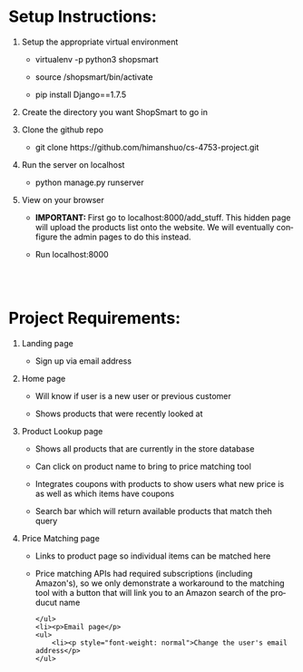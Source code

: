 <!DOCTYPE HTML PUBLIC "-//W3C//DTD HTML 4.0 Transitional//EN">
<html>
<head>
	<meta http-equiv="content-type" content="text/html; charset=utf-8">
	<title></title>
	<meta name="generator" content="LibreOffice 4.2.7.2 (Linux)">
	<meta name="created" content="0;0">
	<meta name="changed" content="20150410;200632289465913">
	<style type="text/css">
	<!--
		p { color: #000000 }
		h1 { color: #000000 }
	-->
	</style>
</head>
<body lang="en-US" text="#000000" dir="ltr" style="background: transparent">
<h1>Setup Instructions:</h1>
<ol>
	<li><p style="margin-bottom: 0in">Setup the appropriate virtual
	environment 
	</p>
	<ul>
		<li><p style="margin-bottom: 0in">virtualenv -p python3 shopsmart 
		</p>
		<li><p style="margin-bottom: 0in">source /shopsmart/bin/activate 
		</p>
		<li><p style="margin-bottom: 0in">pip install Django==1.7.5</p>
	</ul>
	<li><p style="margin-bottom: 0in">Create the directory you want
	ShopSmart to go in</p>
	<li><p style="margin-bottom: 0in">Clone the github repo</p>
	<ul>
		<li><p style="margin-bottom: 0in">git clone
		https://github.com/himanshuo/cs-4753-project.git</p>
	</ul>
	<li><p style="margin-bottom: 0in">Run the server on localhost</p>
	<ul>
		<li><p style="margin-bottom: 0in">python manage.py runserver</p>
	</ul>
	<li><p>View on your browser</p>
	<ul>
		<li><p><b>IMPORTANT: </b><span style="font-weight: normal">First go
		to localhost:80</span><span style="font-weight: normal">00</span><span style="font-weight: normal">/add_stuff.
		This hidden page will upload the products list onto the website. We
		will eventually configure the admin pages to do this instead.</span></p>
		<li><p style="font-weight: normal">Run localhost:8000</p>
	</ul>
</ol>
<p><br><br>
</p>
<h1>Project Requirements:</h1>
<ol>
	<li value="1"><p style="margin-bottom: 0in">Landing page</p>
	<ul>
		<li><p style="margin-bottom: 0in">Sign up via email address</p>
	</ul>
	<li><p style="margin-bottom: 0in">Home page</p>
	<ul>
		<li><p style="margin-bottom: 0in">Will know if user is a new user
		or previous customer</p>
		<li><p style="margin-bottom: 0in">Shows products that were recently
		looked at</p>
	</ul>
	<li><p style="margin-bottom: 0in">Product Lookup page</p>
	<ul>
		<li><p style="margin-bottom: 0in">Shows all products that are
		currently in the store database</p>
		<li><p style="margin-bottom: 0in">Can click on product name to
		bring to price matching tool</p>
		<li><p style="margin-bottom: 0in">Integrates coupons with products to show users what new price is as well as which items have coupons</p>
		<li><p style="margin-bottom: 0in">Search bar which will return available products that match theh query</p>
	</ul>
	<li><p style="margin-bottom: 0in">Price Matching page</p>
	<ul>
		<li><p style="margin-bottom: 0in">Links to product page so individual items can be matched here</p>
		<li><p style="margin-bottom: 0in">Price matching APIs had required subscriptions (including Amazon's), so we only demonstrate a workaround to the matching tool with a button that will link you to an Amazon search of the producut name</p>

	</ul>
	<li><p>Email page</p>
	<ul>
		<li><p style="font-weight: normal">Change the user's email address</p>
	</ul>
</ol>
</body>
</html>
